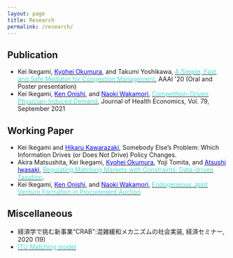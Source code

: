 ```yaml
---
layout: page
title: Research
permalink: /research/
---
```



## Publication
- Kei Ikegami, [<font color="blue">Kyohei Okumura</font>](https://okuchap.github.io/), and Takumi Yoshikawa, [<font color="Turquoise">A Simple, Fast, and Safe Mediator for Congestion Management</font>](/assets/papers/CRAB_AAAI.pdf), AAAI '20 (Oral and Poster presentation)
- Kei Ikegami, [<font color="blue">Ken Onishi</font>](https://sites.google.com/site/kenonishiecon/), and [<font color="blue">Naoki Wakamori</font>](https://sites.google.com/site/nwakamori/home), [<font color="Turquoise">Competition-Driven Physician-Induced Demand</font>](https://www.sciencedirect.com/science/article/pii/S0167629621000734?via%3Dihub), Journal of Health Economics, Vol. 79, September 2021

## Working Paper
- Kei Ikegami and [<font color="blue">Hikaru Kawarazaki</font>](https://sites.google.com/site/hikarukawara/home), Somebody Else’s Problem: Which Information Drives (or Does Not Drive) Policy Changes.
- Akira Matsushita, Kei Ikegami, [<font color="blue">Kyohei Okumura</font>](https://okuchap.github.io/), Yoji Tomita, and [<font color="blue">Atsushi Iwasaki</font>](https://sites.google.com/site/a2ciwasaki/), [<font color="Turquoise">Regulating Matching Markets with Constraints: Data-driven Taxation</font>](https://arxiv.org/abs/2205.14387).
- Kei Ikegami, [<font color="blue">Ken Onishi</font>](https://sites.google.com/site/kenonishiecon/), and [<font color="blue">Naoki Wakamori</font>](https://sites.google.com/site/nwakamori/home), [<font color="Turquoise">Endogeneous Jpint Venture Formation in Procurement Auction</font>](/assets/papers/AuctionJV.pdf)


## Miscellaneous
- 経済学で挑む新事業“CRAB":混雑緩和メカニズムの社会実装, 経済セミナー, 2020 (19)
- [<font color="Turquoise">ITU Matching model</font>](/assets/papers/ITUMatching.pdf)